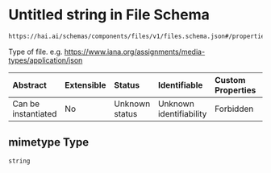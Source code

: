 # Untitled string in File Schema

```txt
https://hai.ai/schemas/components/files/v1/files.schema.json#/properties/mimetype
```

Type of file. e.g. <https://www.iana.org/assignments/media-types/application/json>

| Abstract            | Extensible | Status         | Identifiable            | Custom Properties | Additional Properties | Access Restrictions | Defined In                                                                                                                 |
| :------------------ | :--------- | :------------- | :---------------------- | :---------------- | :-------------------- | :------------------ | :------------------------------------------------------------------------------------------------------------------------- |
| Can be instantiated | No         | Unknown status | Unknown identifiability | Forbidden         | Allowed               | none                | [files.schema.json\*](../../https:/hai.ai/schemas/=./schemas/components/files/v1/files.schema.json "open original schema") |

## mimetype Type

`string`

